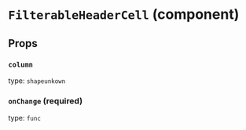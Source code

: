 `FilterableHeaderCell` (component)
==================================



Props
-----

### `column`

type: `shapeunkown`


### `onChange` (required)

type: `func`

